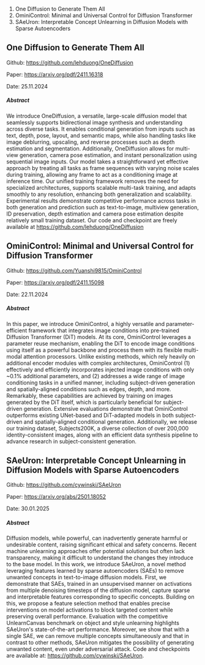 1. One Diffusion to Generate Them All
2. OminiControl: Minimal and Universal Control for Diffusion Transformer
3. SAeUron: Interpretable Concept Unlearning in Diffusion Models with Sparse Autoencoders


## One Diffusion to Generate Them All

Github: https://github.com/lehduong/OneDiffusion

Paper: https://arxiv.org/pdf/2411.16318

Date: 25.11.2024

##### Abstract
We introduce OneDiffusion, a versatile, large-scale diffusion model that seamlessly supports bidirectional image synthesis and understanding across diverse tasks. It enables conditional generation from inputs such as text, depth, pose, layout, and semantic maps, while also handling tasks like image deblurring, upscaling, and reverse processes such as depth estimation and segmentation. Additionally, OneDiffusion allows for multi-view generation, camera pose estimation, and instant personalization using sequential image inputs. Our model takes a straightforward yet effective approach by treating all tasks as frame sequences with varying noise scales during training, allowing any frame to act as a conditioning image at inference time. Our unified training framework removes the need for specialized architectures, supports scalable multi-task training, and adapts smoothly to any resolution, enhancing both generalization and scalability. Experimental results demonstrate competitive performance across tasks in both generation and prediction such as text-to-image, multiview generation, ID preservation, depth estimation and camera pose estimation despite relatively small training dataset. Our code and checkpoint are freely available at https://github.com/lehduong/OneDiffusion

## OminiControl: Minimal and Universal Control for Diffusion Transformer

Github: https://github.com/Yuanshi9815/OminiControl

Paper: https://arxiv.org/pdf/2411.15098

Date: 22.11.2024

##### Abstract
In this paper, we introduce OminiControl, a highly versatile and parameter-efficient framework that integrates image conditions into pre-trained Diffusion Transformer (DiT) models. At its core, OminiControl leverages a parameter reuse mechanism, enabling the DiT to encode image conditions using itself as a powerful backbone and process them with its flexible multi-modal attention processors. Unlike existing methods, which rely heavily on additional encoder modules with complex architectures, OminiControl (1) effectively and efficiently incorporates injected image conditions with only ~0.1% additional parameters, and (2) addresses a wide range of image conditioning tasks in a unified manner, including subject-driven generation and spatially-aligned conditions such as edges, depth, and more. Remarkably, these capabilities are achieved by training on images generated by the DiT itself, which is particularly beneficial for subject-driven generation. Extensive evaluations demonstrate that OminiControl outperforms existing UNet-based and DiT-adapted models in both subject-driven and spatially-aligned conditional generation. Additionally, we release our training dataset, Subjects200K, a diverse collection of over 200,000 identity-consistent images, along with an efficient data synthesis pipeline to advance research in subject-consistent generation.

## SAeUron: Interpretable Concept Unlearning in Diffusion Models with Sparse Autoencoders

Github: https://github.com/cywinski/SAeUron

Paper: https://arxiv.org/abs/2501.18052

Date: 30.01.2025

##### Abstract
Diffusion models, while powerful, can inadvertently generate harmful or undesirable content, raising significant ethical and safety concerns. Recent machine unlearning approaches offer potential solutions but often lack transparency, making it difficult to understand the changes they introduce to the base model. In this work, we introduce SAeUron, a novel method leveraging features learned by sparse autoencoders (SAEs) to remove unwanted concepts in text-to-image diffusion models. First, we demonstrate that SAEs, trained in an unsupervised manner on activations from multiple denoising timesteps of the diffusion model, capture sparse and interpretable features corresponding to specific concepts. Building on this, we propose a feature selection method that enables precise interventions on model activations to block targeted content while preserving overall performance. Evaluation with the competitive UnlearnCanvas benchmark on object and style unlearning highlights SAeUron's state-of-the-art performance. Moreover, we show that with a single SAE, we can remove multiple concepts simultaneously and that in contrast to other methods, SAeUron mitigates the possibility of generating unwanted content, even under adversarial attack. Code and checkpoints are available at: https://github.com/cywinski/SAeUron.

